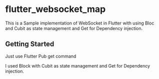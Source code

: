 # flutter_websocket_map

This is a Sample implementation of WebSocket in Flutter with using Bloc and Cubit as state management and Get for Dependency injection.

## Getting Started
 Just use Flutter Pub get command
 
I used Block with Cubit as state management and Get for Dependency injection.

